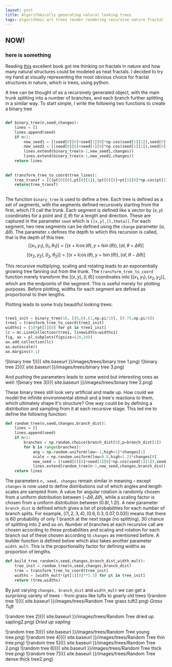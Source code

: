 ```yaml
---
layout: post
title: Algorithmically generating natural looking trees
tags: algorithmic art trees render rendering recursive nature fractal
---
```

## NOW!
### here is something

Reading [this](http://www.nbtindia.gov.in/books_detail__11__popular-science__1074__chaos-fractals-and-self-organisation.nbt) excellent book got me thinking on fractals in nature and how many natural structures could be modeled as neat fractals. I decided to try my hand at visually representing the most obvious choice for fractal structures in nature, which is trees, using python. 

A tree can be thought of as a recursively generated object, with the main trunk splitting into a number of branches, and each branch further splitting in a similar way. 
To start simple, I write the following two functions to create a binary tree
```python

def binary_tree(n,seed,changes):
    lines = []
    lines.append(seed)
    if n>1:
        new_seed1 = [(seed[0][0]+seed[1][0]*np.cos(seed[1][1]),seed[0][1]+seed[1][0]*np.sin(seed[1][1])),(seed[1][0]*changes[0],seed[1][1]+changes[1])]
        new_seed2 = [(seed[0][0]+seed[1][0]*np.cos(seed[1][1]),seed[0][1]+seed[1][0]*np.sin(seed[1][1])),(seed[1][0]*changes[0],seed[1][1]-changes[1])]
        lines.extend(binary_tree(n-1,new_seed1,changes))
        lines.extend(binary_tree(n-1,new_seed2,changes))
    return lines
	
	
def transform_tree_to_coord(tree_lines):
    tree_transf = [[(pt[0][0],pt[0][1]),(pt[0][0]+pt[1][0]*np.cos(pt[1][1]),pt[0][1]+pt[1][0]*np.sin(pt[1][1]))] for pt in tree_lines]
    return(tree_transf)
	
```

The function `binary_tree` is used to define a tree. Each tree is defined as a set of segments, with the segments defined recursively starting from the first, which I'll call the trunk. Each segment is defined like a vector by $(x,y)$ coordinates for a point and $(l,\theta)$ for a length and direction. These are captured in the parameter `seed` which is `[[x,y],[l,theta]]`. For each segment, two new segments can be defined using the `change` parameter $(\alpha,\Delta\theta)$. The parameter `n` defines the depth to which this recursion is called, that is the depth of this tree.
$$[(x_{1},y_{1}),(l_{1},{\theta}_{1})] = [(x + l\cos(\theta),y + l\sin(\theta)),({\alpha}l,\theta+\Delta\theta)] $$
$$[(x_{2},y_{2}),(l_{2},{\theta}_{2})] = [(x + l\cos(\theta),y + l\sin(\theta)),({\alpha}l,\theta-\Delta\theta)] $$

This recursive multiplying, scaling and rotating leads to an exponentially growing tree fanning out from the trunk.
The `transform_tree_to_coord` function merely transform the $[(x,y),(l,\theta)]$ coordinates into $[(x_1,y_1),(x_2,y_2)]$, which are the endpoints of the segment. This is useful merely for plotting purposes. Before plotting, widths for each segment are defined as proportional to their lengths.

Plotting leads to some truly beautiful looking trees:
```python

tree1_init = binary_tree(16, [(0,0),(1,np.pi/2)], [0.75,np.pi/8])
tree1 = transform_tree_to_coord(tree1_init)
widths1 = [10*pt[1][0] for pt in tree1_init]
lc = mc.LineCollection(tree1, linewidths=widths1)
fig, ax = pl.subplots(figsize=(20,20))
ax.add_collection(lc)
ax.autoscale()
ax.margins(0.1)

```
![binary tree 1]({{ site.baseurl }}/images/trees/binary tree 1.png)
![binary tree 2]({{ site.baseurl }}/images/trees/binary tree 3.png)

And pushing the parameters leads to some weird but interesting ones as well:
![binary tree 3]({{ site.baseurl }}/images/trees/binary tree 2.png)

These binary trees still look very artificial and made up. How could we model the infinite environmental stimuli and a tree's reactions to them, which ultimately shape it's structure? One way could be by defining a distribution and sampling from it at each recursive stage. This led me to define the following function:
```python
def random_tree(n,seed,changes,branch_dist):
    lines = []
    lines.append(seed)
    if n>1:
        branches = np.random.choice(branch_dist[0],p=branch_dist[1])
        for b in range(branches):
            ang = np.random.uniform(low=-1,high=1)*changes[1]
            scale = np.random.uniform(low=0.8,high=1.2)*changes[0]
            new_seed = [(seed[0][0]+seed[1][0]*np.cos(seed[1][1]),seed[0][1]+seed[1][0]*np.sin(seed[1][1])),(seed[1][0]*scale,seed[1][1]+ang)]
            lines.extend(random_tree(n-1,new_seed,changes,branch_dist))
    return lines
```

The parameters `n, seed, changes` remain similar in meaning - except `changes` is now used to define distributions out of which angles and length scales are sampled from. A value for angular rotation is randomly chosen from a uniform distribution between $(-\Delta\theta,\Delta\theta)$, while a scaling factor is chosen from a uniform distribution between $(0.8l,1.2l)$. A new parameter `branch_dist` is defined which gives a list of probabilities for each number of branch splits. For example, $[(1,2,3,4),(0.6,0.3,0.07,0.03)]$ means that there is $60%$ probability of only 1 branch at the next stage (no splitting), $30%$ chance of splitting into 2 and so on. Number of branches at each recursive call are chosen according to these probabilities and scaling and rotation for each branch out of these chosen according to `changes` as mentioned before. A builder function is defined below which also takes another parameter `width_mult`. This is the proportionality factor for defining widths as proportion of lengths. 

```python
def build_tree_random(n,seed,changes,branch_dist,width_mult):
    tree_init = random_tree(n,seed,changes,branch_dist)
    tree = transform_tree_to_coord(tree_init)
    widths = [width_mult*(pt[1][0]**1.3) for pt in tree_init]
    return (tree,widths)
```

By just varying `changes, branch_dist` and `width_mult` we can get a surprising variety of trees - from grass like tufts to gnarly old trees
![random tree 1]({{ site.baseurl }}/images/trees/Random Tree grass tuft2.png)
*Grass Tuft*

![random tree 2]({{ site.baseurl }}/images/trees/Random Tree dried up sapling2.png)
*Dried up sapling*

![random tree 3]({{ site.baseurl }}/images/trees/Random Tree young tree.png)
![random tree 4]({{ site.baseurl }}/images/trees/Random Tree thin tree.png)
![random tree 5]({{ site.baseurl }}/images/trees/Random Tree 2.png)
![random tree 6]({{ site.baseurl }}/images/trees/Random Tree thick tree.png)
![random tree 7]({{ site.baseurl }}/images/trees/Random Tree dense thick tree2.png)



